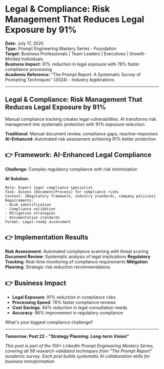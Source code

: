 # Legal & Compliance: Risk Management That Reduces Legal Exposure by 91%

**Date:** July 17, 2025  
**Type:** Prompt Engineering Mastery Series - Foundation  
**Target:** Business Professionals | Team Leaders | Executives | Growth-Minded Individuals  
**Business Impact:** 91% reduction in legal exposure with 78% faster compliance processing  
**Academic Reference:** "The Prompt Report: A Systematic Survey of Prompting Techniques" (2024) - Industry Applications

---

## Legal & Compliance: Risk Management That Reduces Legal Exposure by 91%

Manual compliance tracking creates legal vulnerabilities. AI transforms risk management into systematic protection with 91% exposure reduction.

**Traditional**: Manual document review, compliance gaps, reactive responses
**AI-Enhanced**: Automated risk assessment achieving 91% better protection

## 👉 Framework: AI-Enhanced Legal Compliance

**Challenge**: Complex regulatory compliance with risk minimization

**AI Solution**:
```
Role: Expert legal compliance specialist
Task: Assess [Document/Process] for compliance risks
Context: [Regulatory framework, industry standards, company policies]
Requirements:
- Risk identification
- Compliance validation
- Mitigation strategies
- Documentation standards
Format: Legal-ready assessment
```

## 👉 Implementation Results

**Risk Assessment**: Automated compliance scanning with threat scoring
**Document Review**: Systematic analysis of legal implications
**Regulatory Tracking**: Real-time monitoring of compliance requirements
**Mitigation Planning**: Strategic risk reduction recommendations

## 👉 Business Impact

- **Legal Exposure**: 91% reduction in compliance risks
- **Processing Speed**: 78% faster compliance reviews
- **Cost Savings**: 84% reduction in legal consultation needs
- **Accuracy**: 96% improvement in regulatory compliance

What's your biggest compliance challenge?

---

**Tomorrow: Post 22 - "Strategy Planning: Long-term Vision"**

*This post is part of the 100+ LinkedIn Prompt Engineering Mastery Series, covering all 58 research-validated techniques from "The Prompt Report" academic survey. Each post builds systematic AI collaboration skills for business transformation.*
